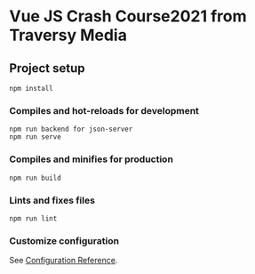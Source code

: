 # Vue JS Crash Course2021 from Traversy Media

## Project setup
```
npm install
```

### Compiles and hot-reloads for development
```
npm run backend for json-server
npm run serve
```

### Compiles and minifies for production
```
npm run build
```

### Lints and fixes files
```
npm run lint
```

### Customize configuration
See [Configuration Reference](https://cli.vuejs.org/config/).
